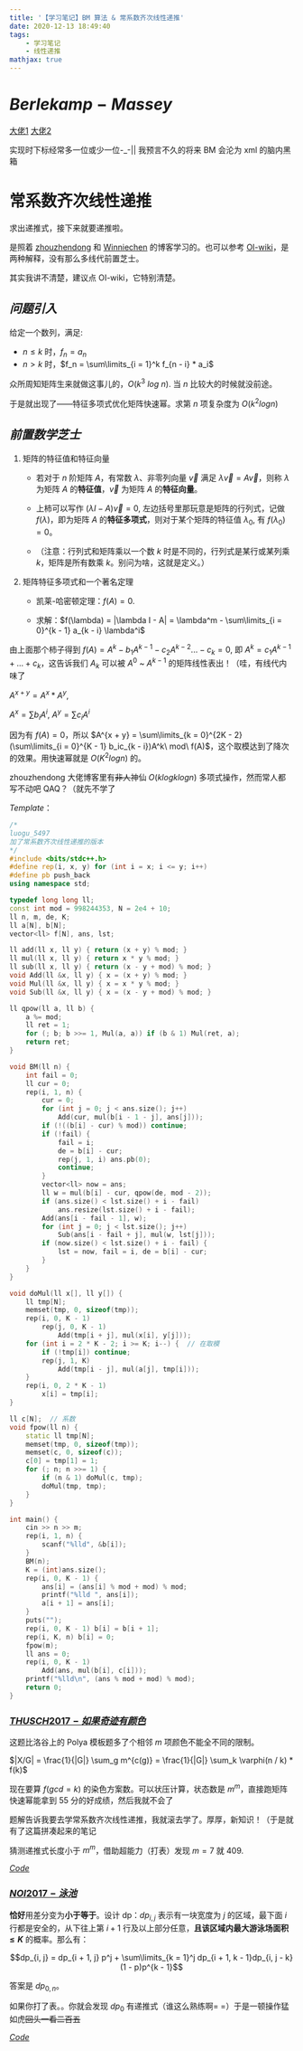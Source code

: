 ```yaml
---
title: '【学习笔记】BM 算法 & 常系数齐次线性递推'
date: 2020-12-13 18:49:40
tags: 
    - 学习笔记
    - 线性递推
mathjax: true
---
```


# $Berlekamp-Massey$

[大佬1](https://blog.csdn.net/hzj1054689699/article/details/90047110)  [大佬2](https://www.luogu.com.cn/blog/_post/234046)

实现时下标经常多一位或少一位-_-|| 我预言不久的将来 BM 会沦为 xml 的脑内黑箱

# 常系数齐次线性递推

求出递推式，接下来就要递推啦。

是照着 [zhouzhendong](https://www.cnblogs.com/zhouzhendong/p/Cayley-Hamilton.html) 和 [Winniechen](https://www.cnblogs.com/Winniechen/p/10246295.html) 的博客学习的。也可以参考 [OI-wiki](https://oi-wiki.org/math/linear-recurrence/)，是两种解释，没有那么多线代前置芝士。

其实我讲不清楚，建议点 OI-wiki，它特别清楚。

## $问题引入$

给定一个数列，满足:
* $n \leq k$ 时，$f_n = a_n$
* $n > k$ 时，$f_n = \sum\limits_{i = 1}^k f_{n - i} * a_i$

众所周知矩阵生来就做这事儿的，$O(k^3\ log\ n)$. 当 $n$ 比较大的时候就没前途。

于是就出现了——特征多项式优化矩阵快速幂。求第 $n$ 项复杂度为 $O(k^2 log n)$

## $前置数学芝士$

1. 矩阵的特征值和特征向量
    * 若对于 $n$ 阶矩阵 $A$，有常数 $\lambda$、非零列向量 $\vec{v}$ 满足 $\lambda \vec{v} = A \vec{v}$，则称 $\lambda$ 为矩阵 $A$ 的**特征值**，$\vec{v}$ 为矩阵 $A$ 的**特征向量**。

    * 上柿可以写作 $(\lambda I - A)\vec{v} = 0$, 左边括号里那玩意是矩阵的行列式，记做 $f(\lambda)$，即为矩阵 $A$ 的**特征多项式**，则对于某个矩阵的特征值 $\lambda_0$, 有 $f(\lambda_0) = 0$。

    * （注意：行列式和矩阵乘以一个数 $k$ 时是不同的，行列式是某行或某列乘 $k$，矩阵是所有数乘 $k$。别问为啥，这就是定义。）

2. 矩阵特征多项式和一个著名定理
    * 凯莱-哈密顿定理：$f(A) = 0$.

    * 求解：$f(\lambda) = |\lambda I - A| = \lambda^m - \sum\limits_{i = 0}^{k - 1} a_{k - i} \lambda^i$

由上面那个柿子得到 $f(A) = A^k - b_1A^{k - 1} - c_2A^{k - 2}  ... - c_k = 0$, 即 $A^k = c_1A^{k - 1} + ... + c_k$，这告诉我们 $A_k$ 可以被 $A^0$ ~ $A^{k - 1}$ 的矩阵线性表出！（哇，有线代内味了

$A^{x + y} = A^x * A^y$,

$A^x = \sum b_i A^i$, $A^y = \sum c_i A^i$

因为有 $f(A) = 0$，所以 $A^{x + y} = \sum\limits_{k = 0}^{2K - 2} (\sum\limits_{i = 0}^{K - 1} b_ic_{k - i})A^k\ mod\ f(A)$，这个取模达到了降次的效果。用快速幂就是 $O(K^2 logn)$ 的。

zhouzhendong 大佬博客里有~~非人~~神仙 $O(klogklogn)$ 多项式操作，然而常人都写不动吧 QAQ？（就先不学了

$Template$：
``` c++
/*
luogu_5497
加了常系数齐次线性递推的版本
*/
#include <bits/stdc++.h>
#define rep(i, x, y) for (int i = x; i <= y; i++)
#define pb push_back
using namespace std;

typedef long long ll;
const int mod = 998244353, N = 2e4 + 10;
ll n, m, de, K;
ll a[N], b[N];
vector<ll> f[N], ans, lst;

ll add(ll x, ll y) { return (x + y) % mod; }
ll mul(ll x, ll y) { return x * y % mod; }
ll sub(ll x, ll y) { return (x - y + mod) % mod; }
void Add(ll &x, ll y) { x = (x + y) % mod; }
void Mul(ll &x, ll y) { x = x * y % mod; }
void Sub(ll &x, ll y) { x = (x - y + mod) % mod; }

ll qpow(ll a, ll b) {
    a %= mod;
    ll ret = 1;
    for (; b; b >>= 1, Mul(a, a)) if (b & 1) Mul(ret, a);
    return ret;
}

void BM(ll n) {
    int fail = 0;
    ll cur = 0;
    rep(i, 1, n) {
        cur = 0;
        for (int j = 0; j < ans.size(); j++)
            Add(cur, mul(b[i - 1 - j], ans[j]));
        if (!((b[i] - cur) % mod)) continue;
        if (!fail) {
            fail = i;
            de = b[i] - cur;
            rep(j, 1, i) ans.pb(0);
            continue;
        }
        vector<ll> now = ans;
        ll w = mul(b[i] - cur, qpow(de, mod - 2));
        if (ans.size() < lst.size() + i - fail)
            ans.resize(lst.size() + i - fail);
        Add(ans[i - fail - 1], w);
        for (int j = 0; j < lst.size(); j++)
            Sub(ans[i - fail + j], mul(w, lst[j]));
        if (now.size() < lst.size() + i - fail) {
            lst = now, fail = i, de = b[i] - cur;
        }
    }
}

void doMul(ll x[], ll y[]) {
    ll tmp[N];
    memset(tmp, 0, sizeof(tmp));
    rep(i, 0, K - 1)
        rep(j, 0, K - 1)
            Add(tmp[i + j], mul(x[i], y[j]));
    for (int i = 2 * K - 2; i >= K; i--) {  // 在取模
        if (!tmp[i]) continue;
        rep(j, 1, K)
            Add(tmp[i - j], mul(a[j], tmp[i]));
    }
    rep(i, 0, 2 * K - 1)
        x[i] = tmp[i];
}

ll c[N];  // 系数
void fpow(ll n) {
    static ll tmp[N];
    memset(tmp, 0, sizeof(tmp));
    memset(c, 0, sizeof(c));
    c[0] = tmp[1] = 1;
    for (; n; n >>= 1) {
        if (n & 1) doMul(c, tmp);
        doMul(tmp, tmp);
    }
}

int main() {
    cin >> n >> m;
    rep(i, 1, n) {
        scanf("%lld", &b[i]);
    }
    BM(n);
    K = (int)ans.size();
    rep(i, 0, K - 1) {
        ans[i] = (ans[i] % mod + mod) % mod;
        printf("%lld ", ans[i]);
        a[i + 1] = ans[i];
    }
    puts("");
    rep(i, 0, K - 1) b[i] = b[i + 1];
    rep(i, K, n) b[i] = 0;
    fpow(m);
    ll ans = 0;
    rep(i, 0, K - 1)
        Add(ans, mul(b[i], c[i]));
    printf("%lld\n", (ans % mod + mod) % mod);
    return 0;
}
```

### [$THUSCH2017-如果奇迹有颜色$](https://loj.ac/p/2981)

这题比洛谷上的 Polya 模板题多了个相邻 $m$ 项颜色不能全不同的限制。

$|X/G| = \frac{1}{|G|} \sum_g m^{c(g)} = \frac{1}{|G|} \sum_k \varphi(n / k) * f(k)$

现在要算 $f(gcd = k)$ 的染色方案数。可以状压计算，状态数是 $m^{m}$，直接跑矩阵快速幂能拿到 $55$ 分的好成绩，然后我就不会了

题解告诉我要去学常系数齐次线性递推，我就滚去学了。厚厚，新知识！（于是就有了这篇拼凑起来的笔记

猜测递推式长度小于 $m^{m}$，借助超能力（打表）发现 $m = 7$ 就 $409$.

[$Code$](https://loj.ac/s/1012066)

### [$NOI2017-泳池$](https://uoj.ac/problem/316)

**恰好**用差分变为**小于等于**。设计 dp：$dp_{i, j}$ 表示有一块宽度为 $j$ 的区域，最下面 $i$ 行都是安全的，从下往上第 $i + 1$ 行及以上部分任意，**且该区域内最大游泳场面积 $\leq K$** 的概率。那么有：

$$dp_{i, j} = dp_{i + 1, j} p^j + \sum\limits_{k = 1}^j dp_{i + 1, k - 1}dp_{i, j - k}(1 - p)p^{k - 1}$$

答案是 $dp_{0, n}$。

如果你打了表。。你就会发现 $dp_0$ 有递推式（谁这么熟练啊= =）于是一顿操作猛如虎~~回头一看二百五~~

[$Code$](https://uoj.ac/submission/452703)